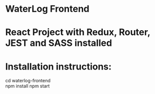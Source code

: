 # WaterLog Frontend
# React Project with Redux, Router, JEST and SASS installed
# Installation instructions:
cd waterlog-frontend <br/>
npm install
npm start
